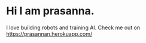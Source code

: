 

# Hi I am prasanna.
I love building robots and training AI.
Check me out on https://prasannan.herokuapp.com/
